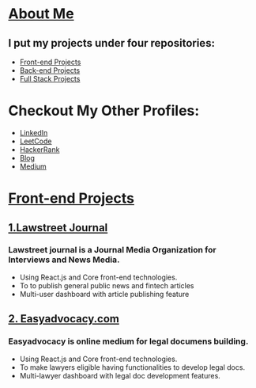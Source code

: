# [About Me](https://github.com/randomsq2)

## I put my projects under four repositories: 
- [Front-end Projects](https://github.com/front-end)
- [Back-end Projects](https://github.com/back-end)
- [Full Stack Projects](https://github.com/full-stack)

# Checkout My Other Profiles:
- [LinkedIn](https://linkedin.com/user/rohitdev )
- [LeetCode](https://leetcode.com/profile/rohitdev)
- [HackerRank](https://hackerrank.com/u/rohitdev)
- [Blog](https://jetminds.in)
- [Medium](https://medium.com/ur/user/rohitdev)
  

# [Front-end Projects](https://github.com/front-end/readme.md)

## [1.Lawstreet Journal](https://github.com/randomsq2/lawstreet.co)

### Lawstreet journal is a Journal Media Organization for Interviews and News Media.
- Using React.js and Core front-end technologies. 
- To to publish general public news and fintech articles
- Multi-user dashboard with article publishing feature


## [2. Easyadvocacy.com](https://github.com/randomsq2/easyadvocacy.com)

### Easyadvocacy is online medium for legal documens building.
- Using React.js and Core front-end technologies. 
- To make lawyers eligible having functionalities to develop legal docs.
- Multi-lawyer dashboard with legal doc development features.












